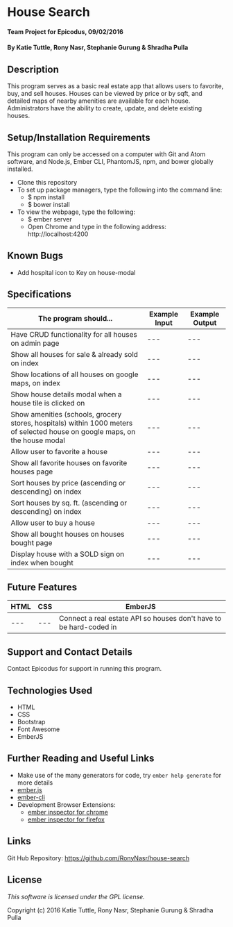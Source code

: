 # House Search

#### Team Project for Epicodus, 09/02/2016

#### By Katie Tuttle, Rony Nasr, Stephanie Gurung & Shradha Pulla

## Description

This program serves as a basic real estate app that allows users to favorite, buy, and sell houses. Houses can be viewed by price or by sqft, and detailed maps of nearby amenities are available for each house. Administrators have the ability to create, update, and delete existing houses.

## Setup/Installation Requirements

This program can only be accessed on a computer with Git and Atom software, and Node.js, Ember CLI, PhantomJS, npm, and bower globally installed.

* Clone this repository
* To set up package managers, type the following into the command line:
  * $ npm install
  * $ bower install
* To view the webpage, type the following:
  * $ ember server
  * Open Chrome and type in the following address: http://localhost:4200

## Known Bugs

* Add hospital icon to Key on house-modal

## Specifications

The program should... | Example Input | Example Output
----- | ----- | -----
Have CRUD functionality for all houses on admin page | --- | ---
Show all houses for sale & already sold on index | --- | ---
Show locations of all houses on google maps, on index | --- | ---
Show house details modal when a house tile is clicked on | --- | ---
Show amenities (schools, grocery stores, hospitals) within 1000 meters of selected house on google maps, on the house modal | --- | ---
Allow user to favorite a house | --- | ---
Show all favorite houses on favorite houses page | --- | ---
Sort houses by price (ascending or descending) on index | --- | ---
Sort houses by sq. ft. (ascending or descending) on index | --- | ---
Allow user to buy a house | --- | ---
Show all bought houses on houses bought page | --- | ---
Display house with a SOLD sign on index when bought | --- | ---

## Future Features

HTML | CSS | EmberJS
----- | ----- | -----
--- | --- | Connect a real estate API so houses don't have to be hard-coded in

## Support and Contact Details

Contact Epicodus for support in running this program.

## Technologies Used

* HTML
* CSS
* Bootstrap
* Font Awesome
* EmberJS

## Further Reading and Useful Links

* Make use of the many generators for code, try `ember help generate` for more details
* [ember.js](http://emberjs.com/)
* [ember-cli](http://ember-cli.com/)
* Development Browser Extensions:
  * [ember inspector for chrome](https://chrome.google.com/webstore/detail/ember-inspector/bmdblncegkenkacieihfhpjfppoconhi)
  * [ember inspector for firefox](https://addons.mozilla.org/en-US/firefox/addon/ember-inspector/)

## Links

Git Hub Repository: https://github.com/RonyNasr/house-search

## License

*This software is licensed under the GPL license.*

Copyright (c) 2016 Katie Tuttle, Rony Nasr, Stephanie Gurung & Shradha Pulla
